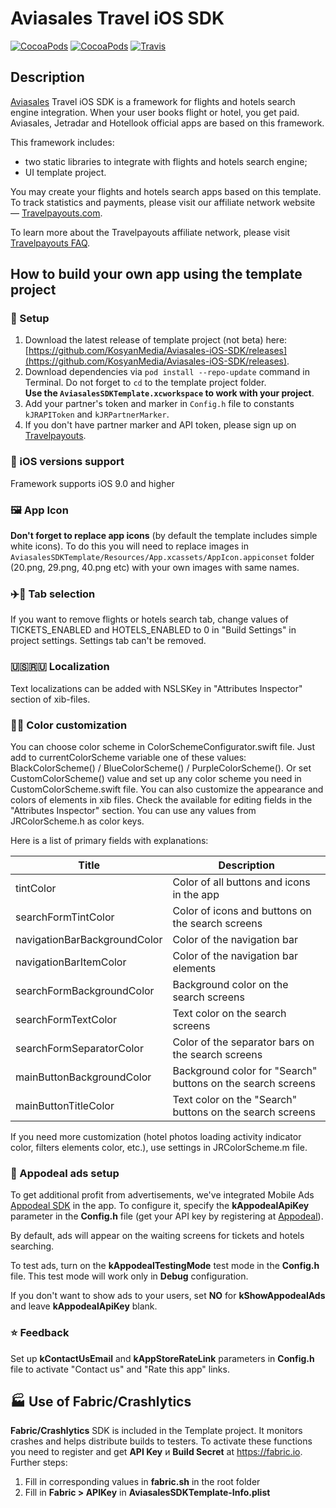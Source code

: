 Aviasales Travel iOS SDK
=================
[![CocoaPods](https://img.shields.io/cocoapods/v/AviasalesSDK.svg)](https://cocoapods.org/pods/AviasalesSDK)
[![CocoaPods](https://img.shields.io/cocoapods/p/AviasalesSDK.svg)](https://cocoapods.org/pods/AviasalesSDK)
[![Travis](https://img.shields.io/travis/KosyanMedia/Aviasales-iOS-SDK/master.svg)](https://travis-ci.org/KosyanMedia/Aviasales-iOS-SDK)

## Description

[Aviasales](https://www.aviasales.ru) Travel iOS SDK is a framework for flights and hotels search engine integration. When your user books flight or hotel, you get paid. Aviasales, Jetradar and Hotellook official apps are based on this framework.

This framework includes:

* two static libraries to integrate with flights and hotels search engine;
* UI template project.
 
You may create your flights and hotels search apps based on this template. To track statistics and payments, please visit our affiliate network website — [Travelpayouts.com](https://www.travelpayouts.com/).

To learn more about the Travelpayouts affiliate network, please visit [Travelpayouts FAQ](https://support.travelpayouts.com/hc/en-us/articles/203955613-Commission-and-payments).

## <a name="usage"></a>How to build your own app using the template project
### 📲 Setup
1. Download the latest release of template project (not beta) here: [https://github.com/KosyanMedia/Aviasales-iOS-SDK/releases](https://github.com/KosyanMedia/Aviasales-iOS-SDK/releases).
2. Download dependencies via ```pod install --repo-update``` command in Terminal. Do not forget to ```cd``` to the template project folder.  
**Use the ```AviasalesSDKTemplate.xcworkspace``` to work with your project**.
3. Add your partner's token and marker in ```Config.h``` file to constants ```kJRAPIToken``` and ```kJRPartnerMarker```.
4. If you don't have partner marker and API token, please sign up on [Travelpayouts](https://travelpayouts.com/).

### 📱 iOS versions support
Framework supports iOS 9.0 and higher

### 🖼 App Icon
**Don't forget to replace app icons** (by default the template includes simple white icons). To do this you will need to replace images in ```AviasalesSDKTemplate/Resources/App.xcassets/AppIcon.appiconset``` folder (20.png, 29.png, 40.png etc) with your own images with same names.

### ✈️🏨 Tab selection
If you want to remove flights or hotels search tab, change values of TICKETS_ENABLED and HOTELS_ENABLED to 0 in "Build Settings" in project settings. Settings tab can't be removed.

### 🇺🇸🇷🇺 Localization
Text localizations can be added with NSLSKey in "Attributes Inspector" section of xib-files.

### 🔧🌻 Color customization
You can choose color scheme in ColorSchemeConfigurator.swift file. Just add to currentColorScheme variable one of these values: BlackColorScheme() / BlueColorScheme() / PurpleColorScheme(). Or set CustomColorScheme() value and set up any color scheme you need in CustomColorScheme.swift file.
You can also customize the appearance and colors of elements in xib files. Check the available for editing fields in the "Attributes Inspector" section. You can use any values from JRColorScheme.h as color keys.

Here is a list of primary fields with explanations:

|Title|Description|
|--------|--------|
tintColor | Color of all buttons and icons in the app
searchFormTintColor | Color of icons and buttons on the search screens
navigationBarBackgroundColor | Color of the navigation bar
navigationBarItemColor | Color of the navigation bar elements
searchFormBackgroundColor | Background color on the search screens
searchFormTextColor | Text color on the search screens
searchFormSeparatorColor | Color of the separator bars on the search screens
mainButtonBackgroundColor | Background color for "Search" buttons on the search screens
mainButtonTitleColor | Text color on the "Search" buttons on the search screens

If you need more customization (hotel photos loading activity indicator color, filters elements color, etc.), use settings in JRColorScheme.m file.

### 🤑 Appodeal ads setup

To get additional profit from advertisements, we've integrated Mobile Ads [Appodeal SDK](https://www.appodeal.com/) in the app. To configure it, specify the **kAppodealApiKey** parameter in the **Config.h** file (get your API key by registering at [Appodeal](https://www.appodeal.com/)).

By default, ads will appear on the waiting screens for tickets and hotels searching.

To test ads, turn on the **kAppodealTestingMode** test mode in the **Config.h** file. This test mode will work only in **Debug** configuration.

If you don't want to show ads to your users, set **NO** for **kShowAppodealAds** and leave **kAppodealApiKey** blank.

### ⭐️ Feedback
Set up **kContactUsEmail** and **kAppStoreRateLink** parameters in **Config.h** file to activate "Contact us" and "Rate this app" links.

## 🏭 Use of Fabric/Crashlytics
**Fabric/Crashlytics** SDK is included in the Template project. It monitors crashes and helps distribute builds to testers. To activate these functions you need to register and get **API Key** и **Build Secret** at https://fabric.io. Further steps:
1) Fill in corresponding values in **fabric.sh** in the root folder
2) Fill in **Fabric > APIKey** in **AviasalesSDKTemplate-Info.plist**

